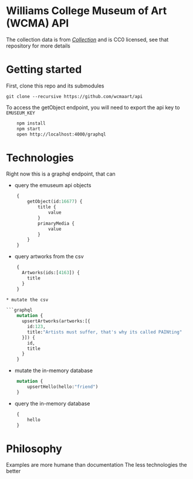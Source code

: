 # Williams College Museum of Art (WCMA) API

The collection data is from [*Collection*](https://github.com/wcmaart/collection) and is CC0 licensed, see that repository for more details

# Getting started

First, clone this repo and its submodules

    git clone --recursive https://github.com/wcmaart/api

To access the getObject endpoint, you will need to export the api key to `EMUSEUM_KEY`

```bash
    npm install
    npm start
    open http://localhost:4000/graphql
```

# Technologies

Right now this is a graphql endpoint, that can

* query the emuseum api objects

```graphql
    {
        getObject(id:16677) {
            title {
                value
            }
            primaryMedia {
                value
            }
        }
    }
```

* query artworks from the csv

```graphql
    {
      Artworks(ids:[4163]) {
        title
      }
    }

* mutate the csv

```graphql
    mutation {
      upsertArtworks(artworks:[{
        id:123,
        title:"Artists must suffer, that's why its called PAINting"
      }]) {
        id,
        title
      }
    }
```

* mutate the in-memory database

```graphql
    mutation {
        upsertHello(hello:"friend")
    }
```

* query the in-memory database

```graphql
    {
        hello
    }
```

# Philosophy

Examples are more humane than documentation
The less technologies the better
